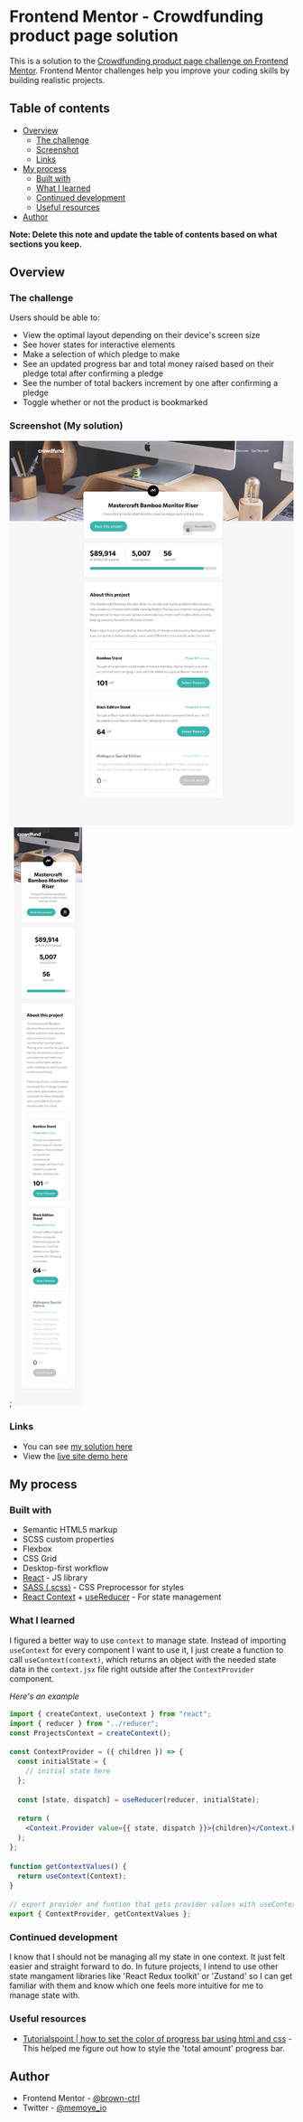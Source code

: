 # Frontend Mentor - Crowdfunding product page solution

This is a solution to the [Crowdfunding product page challenge on Frontend Mentor](https://www.frontendmentor.io/challenges/crowdfunding-product-page-7uvcZe7ZR). Frontend Mentor challenges help you improve your coding skills by building realistic projects.

## Table of contents

- [Overview](#overview)
  - [The challenge](#the-challenge)
  - [Screenshot](#screenshot)
  - [Links](#links)
- [My process](#my-process)
  - [Built with](#built-with)
  - [What I learned](#what-i-learned)
  - [Continued development](#continued-development)
  - [Useful resources](#useful-resources)
- [Author](#author)

**Note: Delete this note and update the table of contents based on what sections you keep.**

## Overview

### The challenge

Users should be able to:

- View the optimal layout depending on their device's screen size
- See hover states for interactive elements
- Make a selection of which pledge to make
- See an updated progress bar and total money raised based on their pledge total after confirming a pledge
- See the number of total backers increment by one after confirming a pledge
- Toggle whether or not the product is bookmarked

### Screenshot (My solution)

![Desktop solution](./src/assets/desktop-solution.png);
![Mobile solution](./src/assets/mobile-solution.png)

### Links

- You can see [my solution here](https://www.frontendmentor.io/solutions/tip-calculator-app-gKJCg6ZXJR)
- View the [live site demo here](https://crowdfunding-product-page-mu-six.vercel.app/)

## My process

### Built with

- Semantic HTML5 markup
- SCSS custom properties
- Flexbox
- CSS Grid
- Desktop-first workflow
- [React](https://reactjs.org/) - JS library
- [SASS (.scss)](https://sass-lang.com/) - CSS Preprocessor for styles
- [React Context](https://legacy.reactjs.org/docs/context.html) + [useReducer](https://react.dev/reference/react/useReducer) - For state management

### What I learned

I figured a better way to use `context` to manage state. Instead of importing `useContext` for every component I want to use it, I just create a function to call `useContext(context)`, which returns an object with the needed state data in the `context.jsx` file right outside after the `ContextProvider` component.

_Here's an example_

```jsx
import { createContext, useContext } from "react";
import { reducer } from "../reducer";
const ProjectsContext = createContext();

const ContextProvider = ({ children }) => {
  const initialState = {
    // initial state here
  };

  const [state, dispatch] = useReducer(reducer, initialState);

  return (
    <Context.Provider value={{ state, dispatch }}>{children}</Context.Provider>
  );
};

function getContextValues() {
  return useContext(Context);
}

// export provider and funtion that gets provider values with useContext()
export { ContextProvider, getContextValues };
```

### Continued development

I know that I should not be managing all my state in one context. It just felt easier and straight forward to do. In future projects, I intend to use other state mangament libraries like 'React Redux toolkit' or 'Zustand' so I can get familiar with them and know which one feels more intuitive for me to manage state with.

### Useful resources

- [Tutorialspoint | how to set the color of progress bar using html and css](https://www.tutorialspoint.com/how-to-set-color-of-progress-bar-using-html-and-css) - This helped me figure out how to style the 'total amount' progress bar.

## Author

<!-- - LinkedIn - [](https://www.your-site.com) -->

- Frontend Mentor - [@brown-ctrl](https://www.frontendmentor.io/profile/brown-ctrl)
- Twitter - [@memoye_io](https://www.twitter.com/memoye_io)

<!--
## Acknowledgments

This is where you can give a hat tip to anyone who helped you out on this project. Perhaps you worked in a team or got some inspiration from someone else's solution. This is the perfect place to give them some credit.

**Note: Delete this note and edit this section's content as necessary. If you completed this challenge by yourself, feel free to delete this section entirely.** -->
